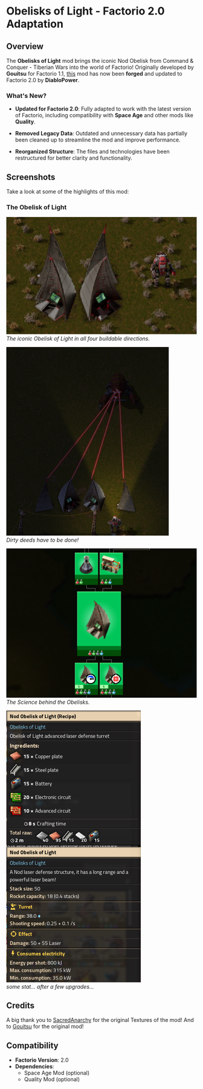 # Obelisks of Light - Factorio 2.0 Adaptation

## Overview
The **Obelisks of Light** mod brings the iconic Nod Obelisk from Command & Conquer - Tiberian Wars into the world of Factorio! Originally developed by **Gouitsu** for Factorio 1.1, [this](https://mods.factorio.com/mod/Obelisks-of-light) mod has now been **forged** and updated to Factorio 2.0 by **DiabloPower**.

### What's New?
- **Updated for Factorio 2.0**:
  Fully adapted to work with the latest version of Factorio, including compatibility with **Space Age** and other mods like **Quality**.

- **Removed Legacy Data**:
  Outdated and unnecessary data has partially been cleaned up to streamline the mod and improve performance.

- **Reorganized Structure**:
  The files and technologies have been restructured for better clarity and functionality.

## Screenshots
Take a look at some of the highlights of this mod:

### The Obelisk of Light
![the four Obelisks](Obelisks-of-light/graphics/screenshots/Screenshot_four.png)  
*The iconic Obelisk of Light in all four buildable directions.*

![Obelisks and their dirty work](Obelisks-of-light/graphics/screenshots/Screenshot_dirty_work.png)  
*Dirty deeds have to be done!*

![Obelisks Science](Obelisks-of-light/graphics/screenshots/Screenshot_science.png)  
*The Science behind the Obelisks.*

![Obelisks stats](Obelisks-of-light/graphics/screenshots/Screenshot_stats.png)  
*some stat... after a few upgrades...*

## Credits
A big thank you to [SacredAnarchy](https://mods.factorio.com/user/Sacredanarchy) for the original Textures of the mod!
And to [Gouitsu](https://mods.factorio.com/user/Gouitsu) for the original mod!

## Compatibility
- **Factorio Version**: 2.0
- **Dependencies**:
  - Space Age Mod (optional)
  - Quality Mod (optional)
